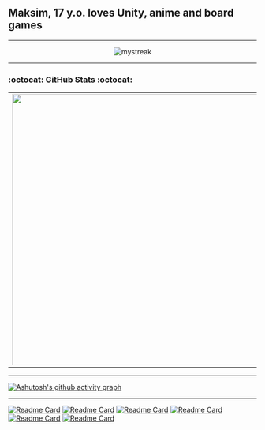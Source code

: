 ## Maksim, 17 y.o. loves Unity, anime and board games

* * *

<p align="center">
<img src="https://github-readme-streak-stats.herokuapp.com/?user=MaksimSazanovich&theme=dark-smoky" alt="mystreak"/>
</p>

 * * *
 
###  :octocat: **GitHub Stats** :octocat:

<p align="center">
  <table>
  <tr>
      <td><img width="550px" align="left" src="https://github-readme-stats.vercel.app/api?username=MaksimSazanovich&hide_border=true&count_private=false&layout=compact&hide_title=true&show_icons=true&title_color=edf5e1&icon_color=edf5e1&text_color=66fcf1&bg_color=0b0c10&border_color=c5c6c7"/></td>
      <td><img src="https://github-readme-stats.vercel.app/api/top-langs/?username=MaksimSazanovich&hide=html&layout=compact&hide_border=true&hide_title=false&text_color=66fcf1&bg_color=0b0c10&border_color=66fcf1&icon_color=edf5e1&line_color=edf5e1&hide_progress=false&title_color=edf5e1"/></td>
  </tr>   
</table>
</p>

* * *

[![Ashutosh's github activity graph](https://github-readme-activity-graph.vercel.app/graph?username=MaksimSazanovich&line=66fcf1&color=edf5e1&theme=high-contrast)](https://github.com/MaksimSazanovich/github-readme-activity-graph)

* * *

[![Readme Card](https://github-readme-stats.vercel.app/api/pin/?username=MaksimSazanovich&repo=RaftProtection&description_lines_count=2&show_icons=true&title_color=edf5e1&icon_color=edf5e1&text_color=66fcf1&bg_color=0b0c10&border_color=c5c6c7"/)](https://github.com/MaksimSazanovich/RaftProtection)
[![Readme Card](https://github-readme-stats.vercel.app/api/pin/?username=MaksimSazanovich&repo=Unity2DTemplate&description_lines_count=2&show_icons=true&title_color=edf5e1&icon_color=edf5e1&text_color=66fcf1&bg_color=0b0c10&border_color=c5c6c7"/)](https://github.com/MaksimSazanovich/Unity2DTemplate)
[![Readme Card](https://github-readme-stats.vercel.app/api/pin/?username=MaksimSazanovich&repo=NewCodeCats&description_lines_count=2&show_icons=true&title_color=edf5e1&icon_color=edf5e1&text_color=66fcf1&bg_color=0b0c10&border_color=c5c6c7"/)](https://github.com/MaksimSazanovich/NewCodeCats)
[![Readme Card](https://github-readme-stats.vercel.app/api/pin/?username=MaksimSazanovich&repo=BounceAndCollect&description_lines_count=2&show_icons=true&title_color=edf5e1&icon_color=edf5e1&text_color=66fcf1&bg_color=0b0c10&border_color=c5c6c7"/)](https://github.com/MaksimSazanovich/BounceAndCollect)
[![Readme Card](https://github-readme-stats.vercel.app/api/pin/?username=MaksimSazanovich&repo=AirWar&description_lines_count=2&show_icons=true&title_color=edf5e1&icon_color=edf5e1&text_color=66fcf1&bg_color=0b0c10&border_color=c5c6c7"/)](https://github.com/MaksimSazanovich/AirWar)
[![Readme Card](https://github-readme-stats.vercel.app/api/pin/?username=MaksimSazanovich&repo=BulletMaster&description_lines_count=2&show_icons=true&title_color=edf5e1&icon_color=edf5e1&text_color=66fcf1&bg_color=0b0c10&border_color=c5c6c7"/)](https://github.com/MaksimSazanovich/BulletMaster)

<!--
**MaksimSazanovich/MaksimSazanovich** is a ✨ _special_ ✨ repository because its `README.md` (this file) appears on your GitHub profile.

Here are some ideas to get you started:https://github.com/MaksimSazanovich/github-readme-activity-graph

- 🔭 I’m currently working on ...
- 🌱 I’m currently learning ...
- 👯 I’m looking to collaborate on ...
- 🤔 I’m looking for help with ...
- 💬 Ask me about ...
- 📫 How to reach me: ...
- 😄 Pronouns: ...
- ⚡ Fun fact: ...
-->

